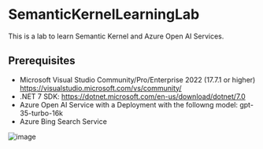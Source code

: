 # SemanticKernelLearningLab
This is a lab to learn Semantic Kernel and Azure Open AI Services.

## Prerequisites
* Microsoft Visual Studio Community/Pro/Enterprise 2022 (17.7.1 or higher) https://visualstudio.microsoft.com/vs/community/
* .NET 7 SDK: https://dotnet.microsoft.com/en-us/download/dotnet/7.0
* Azure Open AI Service with a Deployment with the followng model: gpt-35-turbo-16k
* Azure Bing Search Service

![image](https://github.com/walidamro-msft/SemanticKernelLearningLab/assets/60905923/af609cbf-5ceb-4244-b9bc-f96f5b769888)


